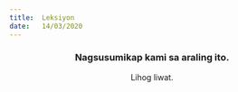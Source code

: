 ```yaml
---
title:  Leksiyon
date:   14/03/2020
---
```


### <center>Nagsusumikap kami sa araling ito.</center>
<center>Lihog liwat.</center>